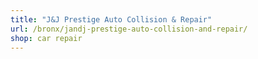 ```yaml
---
title: "J&J Prestige Auto Collision & Repair"
url: /bronx/jandj-prestige-auto-collision-and-repair/
shop: car repair
---
```

